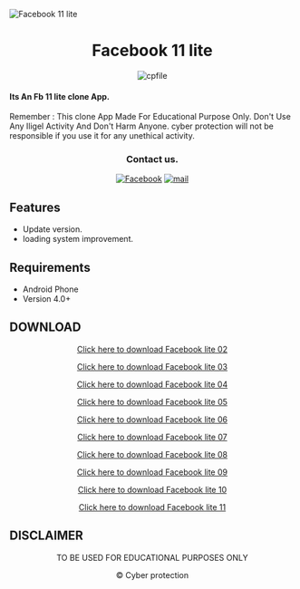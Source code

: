 ![Facebook 11 lite](https://github.com/cpfile/Facebook-11-lite-update-version-/assets/133189455/aca14d2f-4621-4611-ad57-cc6bde27137e)

<h1 align=center>Facebook 11 lite</h1>
<p align="center"> <img src="https://komarev.com/ghpvc/?username=cpfile&label=Total Facebook 11 lite %20download&color=0e75b6&style=flat" alt="cpfile" /> </p>

#### Its An Fb 11 lite clone  App. 
Remember : This clone App Made For Educational Purpose Only. Don't Use Any Iligel Activity And Don't Harm Anyone. cyber protection will not be responsible if you use it for any unethical activity.
<div align="center">

### Contact us.
[![Facebook](https://img.shields.io/badge/Facebook-1877F2?style=for-the-badge&logo=facebook&logoColor=white)](https://m.facebook.com/groups/cyberprotectionofficial/)
[![mail](https://img.shields.io/badge/Gmail-D14836?style=for-the-badge&logo=gmail&logoColor=white)](mailto:mehedi0213@gmail.com)

</div>

## Features

 - Update version.
 - loading system improvement.

## Requirements
 - Android Phone
 - Version 4.0+
 
 ## DOWNLOAD
 <p align="center"> <a href="https://github.com/cpfile/Facebook-11-lite-update-version-/releases/download/V2.0/Lite.2.apk">Click here to download Facebook lite 02</a>
 <p align="center"><a href="https://github.com/cpfile/Facebook-11-lite-update-version-/releases/download/V2.0/Lite.3.apk">Click here to download Facebook lite 03</a>
 <p align="center"><a href="https://github.com/cpfile/Facebook-11-lite-update-version-/releases/download/V2.0/Lite.4.apk">Click here to download Facebook lite 04</a>
 <p align="center"><a href="https://github.com/cpfile/Facebook-11-lite-update-version-/releases/download/V2.0/Lite.5.apk">Click here to download Facebook lite 05</a>
 <p align="center"><a href="https://github.com/cpfile/Facebook-11-lite-update-version-/releases/download/V2.0/Lite.6.apk">Click here to download Facebook lite 06</a>
 <p align="center"><a href="https://github.com/cpfile/Facebook-11-lite-update-version-/releases/download/V2.0/Lite.7.apk">Click here to download Facebook lite 07</a>
 <p align="center"><a href="https://github.com/cpfile/Facebook-11-lite-update-version-/releases/download/V2.0/Lite.8.apk">Click here to download Facebook lite 08</a>
 <p align="center"><a href="https://github.com/cpfile/Facebook-11-lite-update-version-/releases/download/V2.0/Lite.9.apk">Click here to download Facebook lite 09</a>
 <p align="center"><a href="https://github.com/cpfile/Facebook-11-lite-update-version-/releases/download/V2.0/Lite.10.apk">Click here to download Facebook lite 10</a>
 <p align="center"><a href="https://github.com/cpfile/Facebook-11-lite-update-version-/releases/download/V2.0/Lite.11.apk">Click here to download Facebook lite 11</a>

## DISCLAIMER
<p align="center">
 TO BE USED FOR EDUCATIONAL PURPOSES ONLY
</p>

<p align="center">© Cyber protection 
